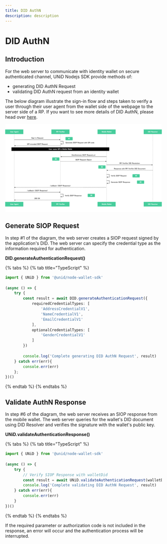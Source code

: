 ```yaml
---
title: DID AuthN
description: description
---
```


# DID AuthN

## Introduction

For the web server to communicate with identity wallet on secure authenticated channel, UNiD Nodejs SDK provide methods of:

* generating DID AuthN Request
* validating DID AuthN request from an identity wallet

The below diagram illustrate the sign-in flow and steps taken to verify a user through their user agent from the wallet side of the webpage to the server side of a RP. If you want to see more details of DID AuthN, please head over [here](../unid-platform/#unid-core).

![](../.gitbook/assets/siop.svg)

## Generate SIOP Request

In step \#1 of the diagram, the web server creates a SIOP request signed by the application's DID. The web server can specify the credential type as the information required for authentication.

**DID.generateAuthenticationRequest\(\)**

{% tabs %}
{% tab title="TypeScript" %}
```typescript
import { UNiD } from '@unid/node-wallet-sdk'

(async () => {
    try {
        const result = await DID.generateAuthenticationRequest({
            requiredCredentialTypes: [
                'AddressCredentialV1',
                'NameCredentialV1',
                'EmailCredentialV1'
            ],
            optionalCredentialTypes: [
                'GenderCredentialV1'
            ]
        })
        
        console.log('Complete generating DID AuthN Request', result)
    } catch err(err){
        console.err(err)
    };
})()
```
{% endtab %}
{% endtabs %}

## Validate AuthN Response

In step \#6 of the diagram, the web server receives an SIOP response from the mobile wallet. The web server queries for the wallet's DID document using DID Resolver and verifies the signature with the wallet's public key.

**UNiD.validateAuthenticationResponse\(\)**

{% tabs %}
{% tab title="TypeScript" %}
```typescript
import { UNiD } from '@unid/node-wallet-sdk'

(async () => {
    try {
        // Verify SIOP Response with walletDid
        const result = await UNiD.validateAuthenticationRequest(walletDid)
        console.log('Complete validating DID AuthN Request', result)
    } catch err(err){
        console.err(err)
    }
})()
```
{% endtab %}
{% endtabs %}

If the required parameter or authorization code is not included in the response, an error will occur and the authentication process will be interrupted.

